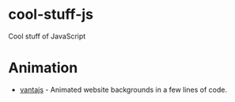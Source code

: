 # cool-stuff-js
Cool stuff of JavaScript

# Animation

- [vantajs](https://www.vantajs.com/) - Animated website backgrounds in a few lines of code.
